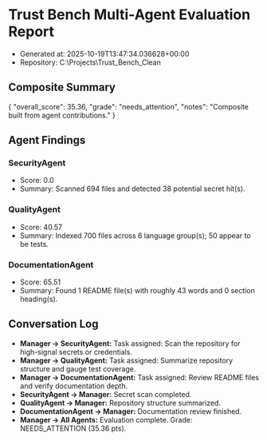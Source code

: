 # Trust Bench Multi-Agent Evaluation Report
- Generated at: 2025-10-19T13:47:34.036628+00:00
- Repository: C:\Projects\Trust_Bench_Clean

## Composite Summary
{
  "overall_score": 35.36,
  "grade": "needs_attention",
  "notes": "Composite built from agent contributions."
}

## Agent Findings
### SecurityAgent
- Score: 0.0
- Summary: Scanned 694 files and detected 38 potential secret hit(s).

### QualityAgent
- Score: 40.57
- Summary: Indexed 700 files across 6 language group(s); 50 appear to be tests.

### DocumentationAgent
- Score: 65.51
- Summary: Found 1 README file(s) with roughly 43 words and 0 section heading(s).


## Conversation Log
- **Manager -> SecurityAgent:** Task assigned: Scan the repository for high-signal secrets or credentials.
- **Manager -> QualityAgent:** Task assigned: Summarize repository structure and gauge test coverage.
- **Manager -> DocumentationAgent:** Task assigned: Review README files and verify documentation depth.
- **SecurityAgent -> Manager:** Secret scan completed.
- **QualityAgent -> Manager:** Repository structure summarized.
- **DocumentationAgent -> Manager:** Documentation review finished.
- **Manager -> All Agents:** Evaluation complete. Grade: NEEDS_ATTENTION (35.36 pts).